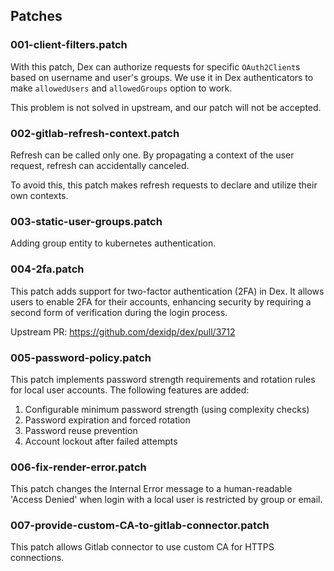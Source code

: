 ## Patches

### 001-client-filters.patch

With this patch, Dex can authorize requests for specific `OAuth2Client`s based on username and user's groups.
We use it in Dex authenticators to make `allowedUsers` and `allowedGroups` option to work.

This problem is not solved in upstream, and our patch will not be accepted.

### 002-gitlab-refresh-context.patch

Refresh can be called only one. By propagating a context of the user request, refresh can accidentally canceled.

To avoid this, this patch makes refresh requests to declare and utilize their own contexts.

### 003-static-user-groups.patch

Adding group entity to kubernetes authentication.

### 004-2fa.patch

This patch adds support for two-factor authentication (2FA) in Dex.
It allows users to enable 2FA for their accounts, enhancing security by requiring a second form of verification during the login process.

Upstream PR: https://github.com/dexidp/dex/pull/3712

### 005-password-policy.patch

This patch implements password strength requirements and rotation rules
for local user accounts. The following features are added:

1. Configurable minimum password strength (using complexity checks)
2. Password expiration and forced rotation
3. Password reuse prevention
4. Account lockout after failed attempts

### 006-fix-render-error.patch

This patch changes the Internal Error message to a human-readable 'Access Denied' when login with a local user is restricted by group or email.

### 007-provide-custom-CA-to-gitlab-connector.patch

This patch allows Gitlab connector to use custom CA for HTTPS connections.